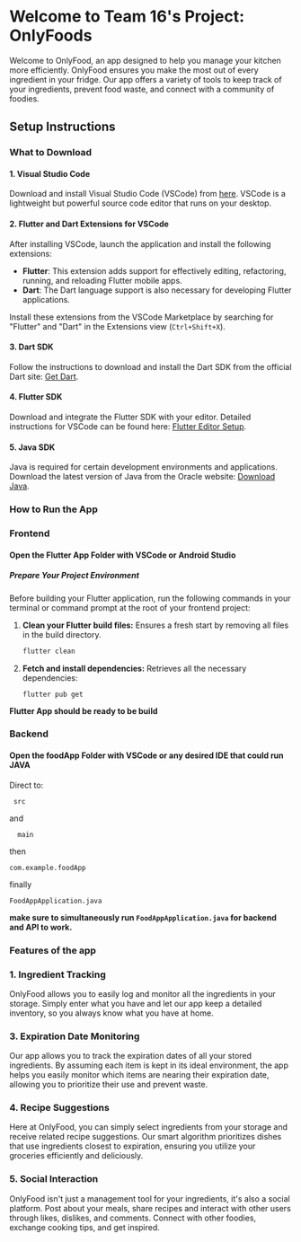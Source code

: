 # Welcome to Team 16's Project: OnlyFoods

Welcome to OnlyFood, an app designed to help you manage your kitchen more efficiently. OnlyFood ensures you make the most out of every ingredient in your fridge. Our app offers a variety of tools to keep track of your ingredients, prevent food waste, and connect with a community of foodies.

## Setup Instructions

### What to Download

#### 1. Visual Studio Code
Download and install Visual Studio Code (VSCode) from [here](https://code.visualstudio.com/). VSCode is a lightweight but powerful source code editor that runs on your desktop.

#### 2. Flutter and Dart Extensions for VSCode
After installing VSCode, launch the application and install the following extensions:
- **Flutter**: This extension adds support for effectively editing, refactoring, running, and reloading Flutter mobile apps.
- **Dart**: The Dart language support is also necessary for developing Flutter applications.

Install these extensions from the VSCode Marketplace by searching for "Flutter" and "Dart" in the Extensions view (`Ctrl+Shift+X`).

#### 3. Dart SDK
Follow the instructions to download and install the Dart SDK from the official Dart site: [Get Dart](https://dart.dev/get-dart).

#### 4. Flutter SDK
Download and integrate the Flutter SDK with your editor. Detailed instructions for VSCode can be found here: [Flutter Editor Setup](https://docs.flutter.dev/get-started/editor?tab=vscode).

#### 5. Java SDK
Java is required for certain development environments and applications. Download the latest version of Java from the Oracle website: [Download Java](https://www.oracle.com/java/technologies/downloads/).

### How to Run the App

### Frontend

#### Open the Flutter App Folder with VSCode or Android Studio

##### Prepare Your Project Environment
Before building your Flutter application, run the following commands in your terminal or command prompt at the root of your frontend project:

1. **Clean your Flutter build files:**
   Ensures a fresh start by removing all files in the build directory.
   ```bash
   flutter clean
2. **Fetch and install dependencies:**
   Retrieves all the necessary dependencies:
   ```base
   flutter pub get
   
**Flutter App should be ready to be build**

### Backend

#### Open the foodApp Folder with VSCode or any desired IDE that could run JAVA

Direct to:

     src 
    
   and
    
      main 
   then
   
    com.example.foodApp
   finally
   
    FoodAppApplication.java
**make sure to simultaneously run ```FoodAppApplication.java``` for backend and API to work.**
    
### Features of the app
### 1. **Ingredient Tracking**

   OnlyFood allows you to easily log and monitor all the ingredients in your storage. Simply enter what you have and let     our app keep a detailed inventory, so you always know what you have at home.

### 3. **Expiration Date Monitoring**

   Our app allows you to track the expiration dates of all your stored ingredients. By assuming each item is kept in its     ideal environment, the app helps you easily monitor which items are nearing their expiration date, allowing you to prioritize their use and prevent waste.

### 4. **Recipe Suggestions**

 Here at OnlyFood, you can simply select ingredients from your storage and receive related recipe suggestions. Our smart algorithm prioritizes dishes that use ingredients closest to expiration, ensuring you utilize your groceries efficiently and deliciously.

### 5. **Social Interaction**

   OnlyFood isn't just a management tool for your ingredients, it's also a social platform. Post about your meals, share recipes and interact with other users through likes, dislikes, and comments. Connect with other foodies, exchange cooking tips, and get inspired.
